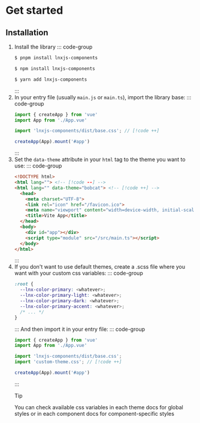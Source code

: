 # Get started

## Installation
1. Install the library
   ::: code-group
   ```bash [pnpm]
   $ pnpm install lnxjs-components
   ```
   ```bash [npm]
   $ npm install lnxjs-components
   ```
   ```bash [yarn]
   $ yarn add lnxjs-components
   ```
   :::
2. In your entry file (usually `main.js` or `main.ts`), import the library base:
   ::: code-group
   ```ts [./main.ts]
   import { createApp } from 'vue'
   import App from './App.vue'
   
   import 'lnxjs-components/dist/base.css'; // [!code ++]
   
   createApp(App).mount('#app')
   ```
   :::
3. Set the `data-theme` attribute in your `html` tag to the theme you want to use:
   ::: code-group
   ```html [./index.html] {2}
   <!DOCTYPE html>
   <html lang=""> <!-- [!code --] -->
   <html lang="" data-theme="bobcat"> <!-- [!code ++] -->
     <head>
       <meta charset="UTF-8">
       <link rel="icon" href="/favicon.ico">
       <meta name="viewport" content="width=device-width, initial-scale=1.0">
       <title>Vite App</title>
     </head>
     <body>
       <div id="app"></div>
       <script type="module" src="/src/main.ts"></script>
     </body>
   </html>
   ```
   :::
4. If you don't want to use default themes, create a .scss file where you want with your custom css variables:
   ::: code-group
   ```scss [custom-theme.scss]
   :root {
     --lnx-color-primary: <whatever>;
     --lnx-color-primary-light: <whatever>;
     --lnx-color-primary-dark: <whatever>;
     --lnx-color-primary-accent: <whatever>;
     /* ... */
   }
   ```
   :::
   And then import it in your entry file:
   ::: code-group
   ```ts [./main.ts]
   import { createApp } from 'vue'
   import App from './App.vue'
   
   import 'lnxjs-components/dist/base.css';
   import 'custom-theme.css'; // [!code ++]
   
   createApp(App).mount('#app')
   ```
   :::
   > [!TIP]
   > You can check available css variables in each theme docs for global styles or in each component docs for component-specific styles